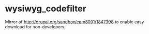 wysiwyg_codefilter
==================

Mirror of http://drupal.org/sandbox/cam8001/1847398 to enable easy download for non-developers.